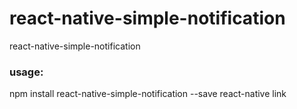 # react-native-simple-notification
react-native-simple-notification

### usage:
npm install react-native-simple-notification --save
react-native link


